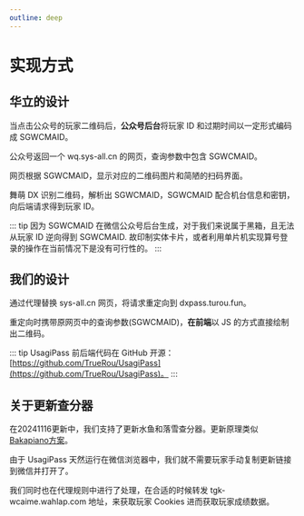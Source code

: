 ```yaml
---
outline: deep
---
```


# 实现方式

## 华立的设计

当点击公众号的玩家二维码后，**公众号后台**将玩家 ID 和过期时间以一定形式编码成 SGWCMAID。

公众号返回一个 wq.sys-all.cn 的网页，查询参数中包含 SGWCMAID。

网页根据 SGWCMAID，显示对应的二维码图片和简陋的扫码界面。

舞萌 DX 识别二维码，解析出 SGWCMAID，SGWCMAID 配合机台信息和密钥，向后端请求得到玩家 ID。

::: tip
因为 SGWCMAID 在微信公众号后台生成，对于我们来说属于黑箱，且无法从玩家 ID 逆向得到 SGWCMAID. 故印制实体卡片，或者利用单片机实现算号登录的操作在当前情况下是没有可行性的。
:::

## 我们的设计

通过代理替换 sys-all.cn 网页，将请求重定向到 dxpass.turou.fun。

重定向时携带原网页中的查询参数(SGWCMAID)，**在前端**以 JS 的方式直接绘制出二维码。

::: tip
UsagiPass 前后端代码在 GitHub 开源：[https://github.com/TrueRou/UsagiPass](https://github.com/TrueRou/UsagiPass)。
:::

## 关于更新查分器

在20241116更新中，我们支持了更新水鱼和落雪查分器。更新原理类似 [Bakapiano方案](https://github.com/bakapiano/maimaidx-prober-proxy-updater)。

由于 UsagiPass 天然运行在微信浏览器中，我们就不需要玩家手动复制更新链接到微信并打开了。

我们同时也在代理规则中进行了处理，在合适的时候转发 tgk-wcaime.wahlap.com 地址，来获取玩家 Cookies 进而获取玩家成绩数据。

